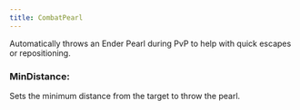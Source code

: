 ```yaml
---
title: CombatPearl
---
```

Automatically throws an Ender Pearl during PvP to help with quick escapes or repositioning.

### MinDistance:
Sets the minimum distance from the target to throw the pearl.